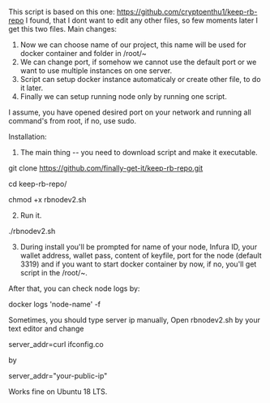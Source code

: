 This script is based on this one:
https://github.com/cryptoenthu1/keep-rb-repo
I found, that I dont want to edit any other files, so few moments later I get this two files. 
Main changes:
1. Now we can choose name of our project, this name will be used for docker container and folder in /root/~
2. We can change port, if somehow we cannot use the default port or we want to use multiple instances on one server. 
3. Script can setup docker instance automaticaly or create other file, to do it later.
4. Finally we can setup running node only by running one script.

I assume, you have opened desired port on your network and running all command's from root, if no, use sudo. 

Installation:
1. The main thing -- you need to download script and make it executable. 

git clone https://github.com/finally-get-it/keep-rb-repo.git

cd keep-rb-repo/

chmod +x rbnodev2.sh

2. Run it. 

./rbnodev2.sh

3. During install you'll be prompted for name of your node, Infura ID, your wallet address, wallet pass, content of keyfile, port for the node (default 3319) and if you want to start docker container by now, if no, you'll get script in the /root/~. 

After that, you can check node logs by:

docker logs 'node-name' -f 

Sometimes, you should type server ip manually, 
Open rbnodev2.sh by your text editor and change 

server_addr=curl ifconfig.co

by 

server_addr="your-public-ip" 

Works fine on Ubuntu 18 LTS.
